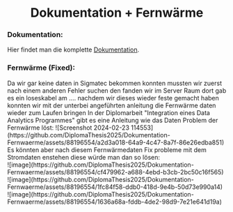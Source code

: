 <h1 align="center">Dokumentation + Fernwärme</h1>
<h3 align="left">Dokumentation: </h3>

Hier findet man die komplette [Dokumentation](https://htlha-my.sharepoint.com/personal/thomas_bamberger_student_htl-hallein_at/_layouts/15/onedrive.aspx?id=%2Fpersonal%2Fthomas%5Fbamberger%5Fstudent%5Fhtl%2Dhallein%5Fat%2FDocuments%2FDimplomarbeit&view=0).

<h3 align="left">Fernwärme (Fixed): </h3>
Da wir gar keine daten in Sigmatec bekommen konnten mussten wir zuerst nach einem anderen Fehler suchen den fanden wir im Server Raum dort gab es ein loseskabel am .... nachdem wir dieses wieder feste gemacht haben konnten wir mit der unterbei angeführten anleitung die Fernwärme daten wieder zum Laufen bringen
In der Diplomarbeit "Integration eines Data Analytics Programmes" gibt es eine Anleitung wie das Daten Problem der Fernwärme löst:
![Screenshot 2024-02-23 114553](https://github.com/DiplomaThesis2025/Dokumentation-Fernwaerme/assets/88196554/a2d3a018-64a9-4c47-8a7f-86e26edba851)
<br>
Es könnten aber nach diesem Fernwärmedaten Fix probleme mit dem Stromdaten enstehen diese würde man dan so lösen:
<br>
![image](https://github.com/DiplomaThesis2025/Dokumentation-Fernwaerme/assets/88196554/cf479962-a688-4ebd-b3cb-2bc50c16f565)
<br>
![image](https://github.com/DiplomaThesis2025/Dokumentation-Fernwaerme/assets/88196554/1fc84f58-ddb0-418d-9e4b-50d73e990a14)
<br>
![image](https://github.com/DiplomaThesis2025/Dokumentation-Fernwaerme/assets/88196554/1636a68a-fddb-4de2-98d9-7e21e641d19a)




